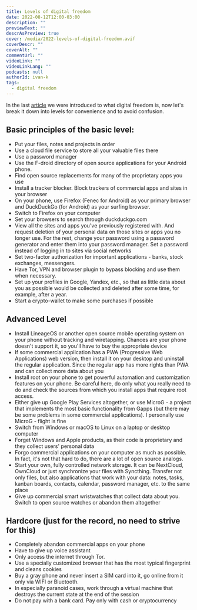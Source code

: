 ```yaml
---
title: Levels of digital freedom
date: 2022-08-12T12:00-03:00
description: ""
previewText: ""
descrAsPreview: true
cover: /media/2022-levels-of-digital-freedom.avif
coverDescr: ""
coverAlt: ""
commentUrl: ""
videoLink: ""
videoLinkLang: ""
podcasts: null
authorId: ivan-k
tags:
  - digital freedom
---
```

In the last [article](2022-digital-freedom) we were introduced to what digital freedom is, now let's break it down into levels for convenience and to avoid confusion.

## Basic principles of the basic level:

- Put your files, notes and projects in order
- Use a cloud file service to store all your valuable files there
- Use a password manager
- Use the F-droid directory of open source applications for your Android phone.
- Find open source replacements for many of the proprietary apps you use
- Install a tracker blocker. Block trackers of commercial apps and sites in your browser
- On your phone, use Firefox (Fenec for Android) as your primary browser and DuckDuckGo (for Android) as your surfing browser.
- Switch to Firefox on your computer
- Set your browsers to search through duckduckgo.com
- View all the sites and apps you've previously registered with. And request deletion of your personal data on those sites or apps you no longer use. For the rest, change your password using a password generator and enter them into your password manager. Set a password instead of logging in to sites via social networks
- Set two-factor authorization for important applications - banks, stock exchanges, messengers.
- Have Tor, VPN and browser plugin to bypass blocking and use them when necessary.
- Set up your profiles in Google, Yandex, etc., so that as little data about you as possible would be collected and deleted after some time, for example, after a year.
- Start a crypto-wallet to make some purchases if possible

## Advanced Level

- Install LineageOS or another open source mobile operating system on your phone without tracking and wiretapping. Chances are your phone doesn't support it, so you'll have to buy the appropriate device
- If some commercial application has a PWA (Progressive Web Applications) web version, then install it on your desktop and uninstall the regular application. Since the regular app has more rights than PWA and can collect more data about you
- Install root on your phone to get powerful automation and customization features on your phone. Be careful here, do only what you really need to do and check the sources from which you install apps that require root access.
- Either give up Google Play Services altogether, or use MicroG - a project that implements the most basic functionality from Gapps (but there may be some problems in some commercial applications). I personally use MicroG - flight is fine
- Switch from Windows or macOS to Linux on a laptop or desktop computer
- Forget Windows and Apple products, as their code is proprietary and they collect users' personal data
- Forgo commercial applications on your computer as much as possible. In fact, it's not that hard to do, there are a lot of open source analogs.
- Start your own, fully controlled network storage. It can be NextCloud, OwnCloud or just synchronize your files with Syncthing. Transfer not only files, but also applications that work with your data: notes, tasks, kanban boards, contacts, calendar, password manager, etc. to the same place
- Give up commercial smart wristwatches that collect data about you. Switch to open source watches or abandon them altogether

## Hardcore (just for the record, no need to strive for this)

- Completely abandon commercial apps on your phone
- Have to give up voice assistant
- Only access the internet through Tor.
- Use a specially customized browser that has the most typical fingerprint and cleans cookies
- Buy a gray phone and never insert a SIM card into it, go online from it only via WIFI or Bluetooth.
- In especially paranoid cases, work through a virtual machine that destroys the current state at the end of the session
- Do not pay with a bank card. Pay only with cash or cryptocurrency
